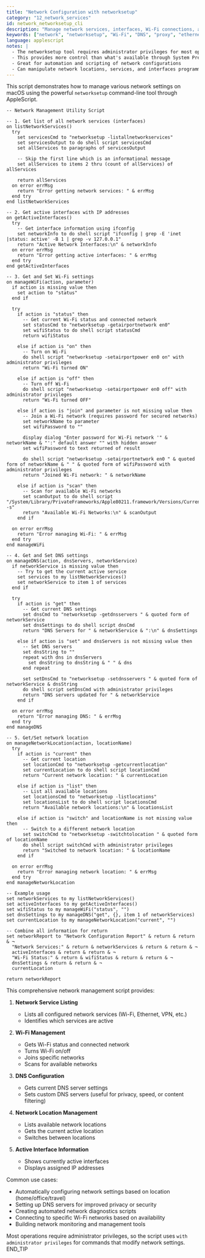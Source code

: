 ```yaml
---
title: "Network Configuration with networksetup"
category: "12_network_services"
id: network_networksetup_cli
description: "Manage network services, interfaces, Wi-Fi connections, and DNS settings using the networksetup command-line tool."
keywords: ["network", "networksetup", "Wi-Fi", "DNS", "proxy", "ethernet", "network services", "TCP/IP"]
language: applescript
notes: |
  - The networksetup tool requires administrator privileges for most operations
  - This provides more control than what's available through System Preferences/Settings UI
  - Great for automation and scripting of network configurations
  - Can manipulate network locations, services, and interfaces programmatically
---
```


This script demonstrates how to manage various network settings on macOS using the powerful `networksetup` command-line tool through AppleScript.

```applescript
-- Network Management Utility Script

-- 1. Get list of all network services (interfaces)
on listNetworkServices()
  try
    set servicesCmd to "networksetup -listallnetworkservices"
    set servicesOutput to do shell script servicesCmd
    set allServices to paragraphs of servicesOutput
    
    -- Skip the first line which is an informational message
    set allServices to items 2 thru (count of allServices) of allServices
    
    return allServices
  on error errMsg
    return "Error getting network services: " & errMsg
  end try
end listNetworkServices

-- 2. Get active interfaces with IP addresses
on getActiveInterfaces()
  try
    -- Get interface information using ifconfig
    set networkInfo to do shell script "ifconfig | grep -E 'inet |status: active' -B 1 | grep -v 127.0.0.1"
    return "Active Network Interfaces:\n" & networkInfo
  on error errMsg
    return "Error getting active interfaces: " & errMsg
  end try
end getActiveInterfaces

-- 3. Get and Set Wi-Fi settings
on manageWiFi(action, parameter)
  if action is missing value then
    set action to "status"
  end if
  
  try
    if action is "status" then
      -- Get current Wi-Fi status and connected network
      set statusCmd to "networksetup -getairportnetwork en0"
      set wifiStatus to do shell script statusCmd
      return wifiStatus
      
    else if action is "on" then
      -- Turn on Wi-Fi
      do shell script "networksetup -setairportpower en0 on" with administrator privileges
      return "Wi-Fi turned ON"
      
    else if action is "off" then
      -- Turn off Wi-Fi
      do shell script "networksetup -setairportpower en0 off" with administrator privileges
      return "Wi-Fi turned OFF"
      
    else if action is "join" and parameter is not missing value then
      -- Join a Wi-Fi network (requires password for secured networks)
      set networkName to parameter
      set wifiPassword to ""
      
      display dialog "Enter password for Wi-Fi network '" & networkName & "':" default answer "" with hidden answer
      set wifiPassword to text returned of result
      
      do shell script "networksetup -setairportnetwork en0 " & quoted form of networkName & " " & quoted form of wifiPassword with administrator privileges
      return "Joined Wi-Fi network: " & networkName
      
    else if action is "scan" then
      -- Scan for available Wi-Fi networks
      set scanOutput to do shell script "/System/Library/PrivateFrameworks/Apple80211.framework/Versions/Current/Resources/airport -s"
      return "Available Wi-Fi Networks:\n" & scanOutput
    end if
    
  on error errMsg
    return "Error managing Wi-Fi: " & errMsg
  end try
end manageWiFi

-- 4. Get and Set DNS settings
on manageDNS(action, dnsServers, networkService)
  if networkService is missing value then
    -- Try to get the current active service
    set services to my listNetworkServices()
    set networkService to item 1 of services
  end if
  
  try
    if action is "get" then
      -- Get current DNS settings
      set dnsCmd to "networksetup -getdnsservers " & quoted form of networkService
      set dnsSettings to do shell script dnsCmd
      return "DNS Servers for " & networkService & ":\n" & dnsSettings
      
    else if action is "set" and dnsServers is not missing value then
      -- Set DNS servers
      set dnsString to ""
      repeat with dns in dnsServers
        set dnsString to dnsString & " " & dns
      end repeat
      
      set setDnsCmd to "networksetup -setdnsservers " & quoted form of networkService & dnsString
      do shell script setDnsCmd with administrator privileges
      return "DNS servers updated for " & networkService
    end if
    
  on error errMsg
    return "Error managing DNS: " & errMsg
  end try
end manageDNS

-- 5. Get/Set network location
on manageNetworkLocation(action, locationName)
  try
    if action is "current" then
      -- Get current location
      set locationCmd to "networksetup -getcurrentlocation"
      set currentLocation to do shell script locationCmd
      return "Current network location: " & currentLocation
      
    else if action is "list" then
      -- List all available locations
      set locationsCmd to "networksetup -listlocations"
      set locationsList to do shell script locationsCmd
      return "Available network locations:\n" & locationsList
      
    else if action is "switch" and locationName is not missing value then
      -- Switch to a different network location
      set switchCmd to "networksetup -switchtolocation " & quoted form of locationName
      do shell script switchCmd with administrator privileges
      return "Switched to network location: " & locationName
    end if
    
  on error errMsg
    return "Error managing network location: " & errMsg
  end try
end manageNetworkLocation

-- Example usage
set networkServices to my listNetworkServices()
set activeInterfaces to my getActiveInterfaces()
set wifiStatus to my manageWiFi("status", "")
set dnsSettings to my manageDNS("get", {}, item 1 of networkServices)
set currentLocation to my manageNetworkLocation("current", "")

-- Combine all information for return
set networkReport to "Network Configuration Report" & return & return & ¬
  "Network Services:" & return & networkServices & return & return & ¬
  activeInterfaces & return & return & ¬
  "Wi-Fi Status:" & return & wifiStatus & return & return & ¬
  dnsSettings & return & return & ¬
  currentLocation

return networkReport
```

This comprehensive network management script provides:

1. **Network Service Listing**
   - Lists all configured network services (Wi-Fi, Ethernet, VPN, etc.)
   - Identifies which services are active

2. **Wi-Fi Management**
   - Gets Wi-Fi status and connected network
   - Turns Wi-Fi on/off
   - Joins specific networks
   - Scans for available networks

3. **DNS Configuration**
   - Gets current DNS server settings
   - Sets custom DNS servers (useful for privacy, speed, or content filtering)

4. **Network Location Management**
   - Lists available network locations
   - Gets the current active location
   - Switches between locations

5. **Active Interface Information**
   - Shows currently active interfaces
   - Displays assigned IP addresses

Common use cases:
- Automatically configuring network settings based on location (home/office/travel)
- Setting up DNS servers for improved privacy or security
- Creating automated network diagnostics scripts
- Connecting to specific Wi-Fi networks based on availability
- Building network monitoring and management tools

Most operations require administrator privileges, so the script uses `with administrator privileges` for commands that modify network settings.
END_TIP